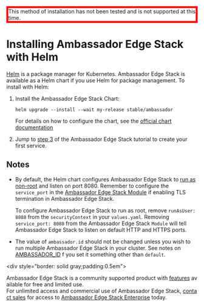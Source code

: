<div style="border: thick solid red">
<!-- TODO: fix red bordered text -->
This method of installation has not been tested and is not supported at this time.
</div>

# Installing Ambassador Edge Stack with Helm

[Helm](https://helm.sh) is a package manager for Kubernetes. Ambassador Edge Stack is available as a Helm chart if you use Helm for package management. To install with Helm:

1. Install the Ambassador Edge Stack Chart:

   ```
   helm upgrade --install --wait my-release stable/ambassador
   ```

   For details on how to configure the chart, see the [official chart documentation](https://hub.helm.sh/charts/stable/ambassador)


2. Jump to [step 3](/user-guide/getting-started#3-creating-your-first-service) of the Ambassador Edge Stack tutorial to create your first service.

## Notes

- By default, the Helm chart configures Ambassador Edge Stack to [run as non-root](/reference/running#running-as-non-root) and listen on port 8080. Remember to configure the `service_port` in the [Ambassador Edge Stack Module](/reference/modules) if enabling TLS termination in Ambassador Edge Stack.

   To configure Ambassador Edge Stack to run as root, remove `runAsUser: 8888` from the `securityContext` in your `values.yaml`. Removing `service_port: 8080` from the Ambassador Edge Stack `Module` will tell Ambassador Edge Stack to listen on default HTTP and HTTPS ports.

- The value of `ambassador.id` should not be changed unless you wish to run multiple Ambassador Edge Stack in your cluster. See notes on [AMBASSADOR_ID](/reference/running#ambassador_id) f you set it something other than `default`.

<div style="border: solid gray;padding:0.5em">

Ambassador Edge Stack is a community supported product with [features](getambassador.io/features) available for free and limited use. For unlimited access and commercial use of Ambassador Edge Stack, [contact sales](https:/www.getambassador.io/contact) for access to [Ambassador Edge Stack Enterprise](/user-guide/ambassador-edge-stack-enterprise) today.

</div>
